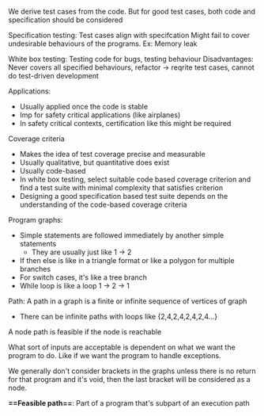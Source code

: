 We derive test cases from the code. But for good test cases, both code and specification should be considered

Specification testing: Test cases align with specifcation
	Might fail to cover undesirable behaviours of the programs. Ex: Memory leak

White box testing: Testing code for bugs, testing behaviour
	Disadvantages: Never covers all specified behaviours, refactor -> reqrite test cases, cannot do test-driven development

Applications:
- Usually applied once the code is stable
- Imp for safety critical applications (like airplanes)
- In safety critical contexts, certification like this might be required

Coverage criteria
- Makes the idea of test coverage precise and measurable
- Usually qualitative, but quantitative does exist
- Usually code-based
- In white box testing, select suitable code based coverage criterion and find a test suite with minimal complexity that satisfies criterion
- Designing a good specification based test suite depends on the understanding of the code-based coverage criteria

Program graphs:
- Simple statements are followed immediately by another simple statements
	- They are usually just like 1 -> 2
- If then else is like in a triangle format or like a polygon for multiple branches
- For switch cases, it's like a tree branch
- While loop is like a loop 1 -> 2 -> 1

Path: A path in a graph is a finite or infinite sequence of vertices of graph
- There can be infinite paths with loops like {2,4,2,4,2,4,2,4...}

A node path is feasible if the node is reachable

What sort of inputs are acceptable is dependent on what we want the program to do. Like if we want the program to handle exceptions.

We generally don't consider brackets in the graphs unless there is no return for that program and it's void, then the last bracket will be considered as a node.

**==Feasible path==**: Part of a program that's subpart of an execution path

